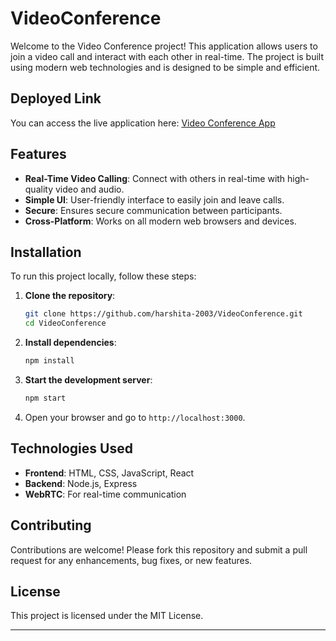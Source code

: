 ﻿# VideoConference

Welcome to the Video Conference project! This application allows users to join a video call and interact with each other in real-time. The project is built using modern web technologies and is designed to be simple and efficient.

## Deployed Link

You can access the live application here: [Video Conference App](https://videocalling-plum.vercel.app/)

## Features

- **Real-Time Video Calling**: Connect with others in real-time with high-quality video and audio.
- **Simple UI**: User-friendly interface to easily join and leave calls.
- **Secure**: Ensures secure communication between participants.
- **Cross-Platform**: Works on all modern web browsers and devices.

## Installation

To run this project locally, follow these steps:

1. **Clone the repository**:
   ```bash
   git clone https://github.com/harshita-2003/VideoConference.git
   cd VideoConference
   ```

2. **Install dependencies**:
   ```bash
   npm install
   ```

3. **Start the development server**:
   ```bash
   npm start
   ```

4. Open your browser and go to `http://localhost:3000`.

## Technologies Used

- **Frontend**: HTML, CSS, JavaScript, React
- **Backend**: Node.js, Express
- **WebRTC**: For real-time communication

## Contributing

Contributions are welcome! Please fork this repository and submit a pull request for any enhancements, bug fixes, or new features.

## License

This project is licensed under the MIT License.

---
